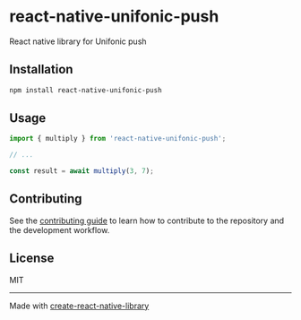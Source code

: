 # react-native-unifonic-push

React native library for Unifonic push

## Installation

```sh
npm install react-native-unifonic-push
```

## Usage

```js
import { multiply } from 'react-native-unifonic-push';

// ...

const result = await multiply(3, 7);
```

## Contributing

See the [contributing guide](CONTRIBUTING.md) to learn how to contribute to the repository and the development workflow.

## License

MIT

---

Made with [create-react-native-library](https://github.com/callstack/react-native-builder-bob)

